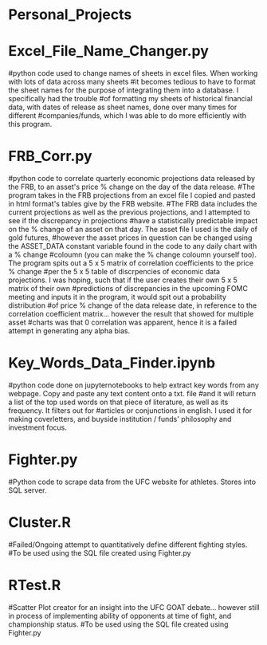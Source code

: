 # Personal_Projects

#  Excel_File_Name_Changer.py
#python code used to change names of sheets in excel files. When working with lots of data across many sheets
#it becomes tedious to have to format the sheet names for the purpose of integrating them into a database. I specifically had the trouble 
#of formatting my sheets of historical financial data, with dates of release as sheet names, done over many times for different 
#companies/funds, which I was able to do more efficiently with this program. 


#  FRB_Corr.py
#python code to correlate quarterly economic projections data released by the FRB, to an asset's price % change on the day of the data release.
#The program takes in the FRB projections from an excel file I copied and pasted in html format's tables give by the FRB website. 
#The FRB data includes the current projections as well as the previous projections, and I attempted to see if the discrepancy in projections
#have a statistically predictable impact on the % change of an asset on that day. The asset file I used is the daily of gold futures, 
#however the asset prices in question can be changed using the ASSET_DATA constant variable found in the code to any daily chart with a % change 
#coloumn (you can make the % change coloumn yourself too). The program spits out a 5 x 5 matrix of correlation coefficients to the price % change 
#per the 5 x 5 table of discrpencies of economic data projections. I was hoping, such that if the user creates their own 5 x 5 matrix of their own 
#predictions of discrepancies in the upcoming FOMC meeting and inputs it in the program, it would spit out a probability distribution
#of price % change of the data release date, in reference to the correlation coefficient matrix... however the result that showed for multiple asset
#charts was that 0 correlation was apparent, hence it is a failed attempt in generating any alpha bias.

#  Key_Words_Data_Finder.ipynb
#python code done on jupyternotebooks to help extract key words from any webpage. Copy and paste any text content onto a txt. file
#and it will return a list of the top used words on that piece of literature, as well as its frequency. It filters out for
#articles or conjunctions in english. I used it for making coverletters, and buyside institution / funds' philosophy and investment focus. 

# Fighter.py
#Python code to scrape data from the UFC website for athletes. Stores into SQL server.

# Cluster.R
#Failed/Ongoing attempt to quantitatively define different fighting styles.
#To be used using the SQL file created using Fighter.py

# RTest.R 
#Scatter Plot creator for an insight into the UFC GOAT debate... however still in process of implementing ability of opponents at time of fight, and championship status.
#To be used using the SQL file created using Fighter.py


